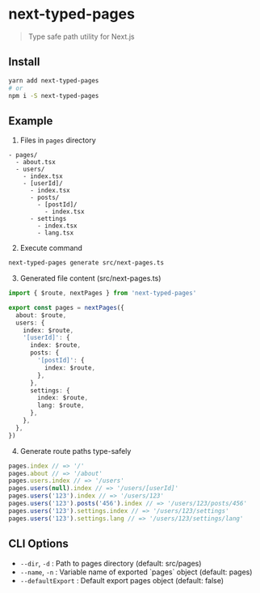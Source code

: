 # next-typed-pages

> Type safe path utility for Next.js

## Install

```sh
yarn add next-typed-pages
# or
npm i -S next-typed-pages
```

## Example

1. Files in `pages` directory

```
- pages/
  - about.tsx
  - users/
    - index.tsx
    - [userId]/
      - index.tsx
      - posts/
        - [postId]/
          - index.tsx
      - settings
        - index.tsx
        - lang.tsx
```

2. Execute command

```sh
next-typed-pages generate src/next-pages.ts
```

3. Generated file content (src/next-pages.ts)

```ts
import { $route, nextPages } from 'next-typed-pages'

export const pages = nextPages({
  about: $route,
  users: {
    index: $route,
    '[userId]': {
      index: $route,
      posts: {
        '[postId]': {
          index: $route,
        },
      },
      settings: {
        index: $route,
        lang: $route,
      },
    },
  },
})
```

4. Generate route paths type-safely

```ts
pages.index // => '/'
pages.about // => '/about'
pages.users.index // => '/users'
pages.users(null).index // => '/users/[userId]'
pages.users('123').index // => '/users/123'
pages.users('123').posts('456').index // => '/users/123/posts/456'
pages.users('123').settings.index // => '/users/123/settings'
pages.users('123').settings.lang // => '/users/123/settings/lang'
```

## CLI Options

- `--dir`, `-d` : Path to pages directory (default: src/pages)
- `--name`, `-n` : Variable name of exported \`pages\` object (default: pages)
- `--defaultExport` : Default export pages object (default: false)
